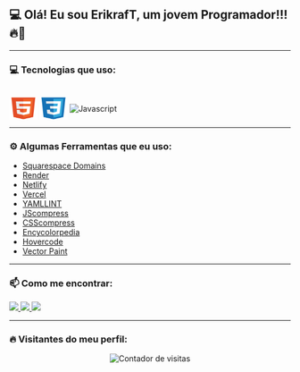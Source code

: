 ## 💻 Olá! Eu sou ErikrafT, um jovem Programador!!! 🔥🚀  

---

### 💻 Tecnologias que uso:
<div style="display: inline_block"><br>
  <img align="center" alt="HTML" height="40" width="50" src="https://raw.githubusercontent.com/devicons/devicon/master/icons/html5/html5-original.svg">
  <img align="center" alt="CSS" height="40" width="50" src="https://raw.githubusercontent.com/devicons/devicon/master/icons/css3/css3-original.svg">
  <img align="center" alt="Javascript" height="40" width="40" src="https://i.imgur.com/0QaH4zl.png">
</div>

---

### ⚙️ Algumas Ferramentas que eu uso:

- [Squarespace Domains](https://domains.squarespace.com/pt/)
- [Render](https://render.com/)
- [Netlify](https://www.netlify.com/)
- [Vercel](https://vercel.com/)
- [YAMLLINT](https://www.yamllint.com/)
- [JScompress](https://jscompress.com/)
- [CSScompress](https://csscompressor.com/)
- [Encycolorpedia](https://encycolorpedia.pt/)
- [Hovercode](https://hovercode.com/)
- [Vector Paint](https://vectorpaint.yaks.co.nz/)

---

### 📫 Como me encontrar:
<div>  
  <a href="https://www.youtube.com/@ErikrafT" target="_blank">
    <img src="https://img.shields.io/badge/YouTube-FF0000?style=for-the-badge&logo=youtube&logoColor=white">
  </a>

  <a href="https://discord.erikraft.com/" target="_blank">
    <img src="https://img.shields.io/badge/Discord-7289DA?style=for-the-badge&logo=discord&logoColor=white">
  </a>

  <a href="mailto: erikraft43@gmail.com">
    <img src="https://img.shields.io/badge/Gmail-%23333?style=for-the-badge&logo=gmail&logoColor=white">
  </a>
</div>

---

### 🔥 Visitantes do meu perfil:
<div align="center">
  <img src="https://komarev.com/ghpvc/?username=erikraft&color=blue" alt="Contador de visitas">
</div>
